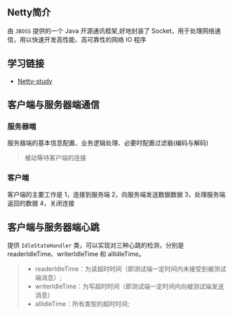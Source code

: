 ## Netty简介
由 `JBOSS` 提供的一个 Java 开源通讯框架,好地封装了 Socket，用于处理网络通信，用以快速开发高性能、高可靠性的网络 IO 程序
## 学习链接
- [Netty-study](https://github.com/xuwujing/Netty-study?utm_source=ld246.com)
## 客户端与服务器端通信
### 服务器端
服务器端的基本信息配置、业务逻辑处理、必要时配置过滤器(编码与解码)
> 被动等待客户端的连接
### 客户端
客户端的主要工作是
1，连接到服务端
2，向服务端发送数据数据
3，处理服务端返回的数据
4，关闭连接
## 客户端与服务器端心跳
提供 `IdleStateHandler` 类，可以实现对三种心跳的检测，分别是 readerIdleTime、writerIdleTime 和 allIdleTime。
> - readerIdleTime：为读超时时间（即测试端一定时间内未接受到被测试端消息）;
> - writerIdleTime：为写超时时间（即测试端一定时间内向被测试端发送消息）
> - allIdleTime：所有类型的超时时间;